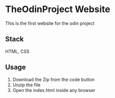 # TheOdinProject Website

This is the first website for the odin project

## Stack
HTML, CSS

## Usage
1) Download the Zip from the code button
2) Unzip the file
3) Open the index.html inside any browser

